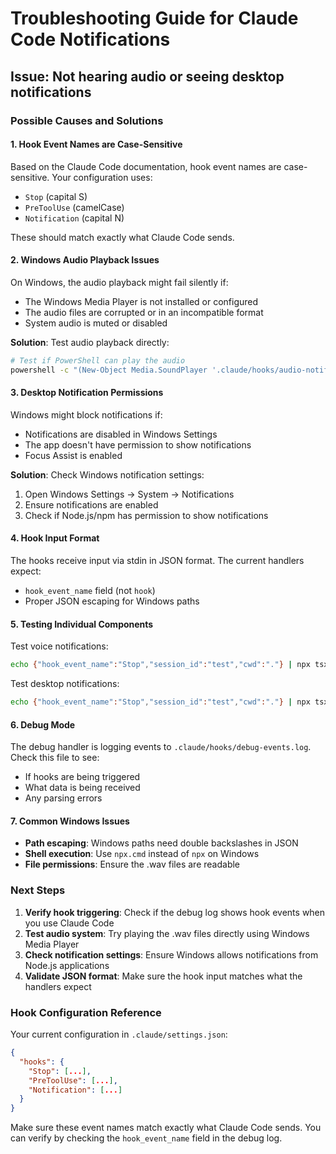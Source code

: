 # Troubleshooting Guide for Claude Code Notifications

## Issue: Not hearing audio or seeing desktop notifications

### Possible Causes and Solutions

#### 1. Hook Event Names are Case-Sensitive
Based on the Claude Code documentation, hook event names are case-sensitive. Your configuration uses:
- `Stop` (capital S)
- `PreToolUse` (camelCase)
- `Notification` (capital N)

These should match exactly what Claude Code sends.

#### 2. Windows Audio Playback Issues
On Windows, the audio playback might fail silently if:
- The Windows Media Player is not installed or configured
- The audio files are corrupted or in an incompatible format
- System audio is muted or disabled

**Solution**: Test audio playback directly:
```bash
# Test if PowerShell can play the audio
powershell -c "(New-Object Media.SoundPlayer '.claude/hooks/audio-notifications/sounds/alfred/success.wav').PlaySync()"
```

#### 3. Desktop Notification Permissions
Windows might block notifications if:
- Notifications are disabled in Windows Settings
- The app doesn't have permission to show notifications
- Focus Assist is enabled

**Solution**: Check Windows notification settings:
1. Open Windows Settings → System → Notifications
2. Ensure notifications are enabled
3. Check if Node.js/npm has permission to show notifications

#### 4. Hook Input Format
The hooks receive input via stdin in JSON format. The current handlers expect:
- `hook_event_name` field (not `hook`)
- Proper JSON escaping for Windows paths

#### 5. Testing Individual Components

Test voice notifications:
```bash
echo {"hook_event_name":"Stop","session_id":"test","cwd":"."} | npx tsx .claude/hooks/audio-notifications/handler.ts
```

Test desktop notifications:
```bash
echo {"hook_event_name":"Stop","session_id":"test","cwd":"."} | npx tsx .claude/hooks/desktop-notifications/handler.ts
```

#### 6. Debug Mode
The debug handler is logging events to `.claude/hooks/debug-events.log`. Check this file to see:
- If hooks are being triggered
- What data is being received
- Any parsing errors

#### 7. Common Windows Issues
- **Path escaping**: Windows paths need double backslashes in JSON
- **Shell execution**: Use `npx.cmd` instead of `npx` on Windows
- **File permissions**: Ensure the .wav files are readable

### Next Steps

1. **Verify hook triggering**: Check if the debug log shows hook events when you use Claude Code
2. **Test audio system**: Try playing the .wav files directly using Windows Media Player
3. **Check notification settings**: Ensure Windows allows notifications from Node.js applications
4. **Validate JSON format**: Make sure the hook input matches what the handlers expect

### Hook Configuration Reference

Your current configuration in `.claude/settings.json`:
```json
{
  "hooks": {
    "Stop": [...],
    "PreToolUse": [...],
    "Notification": [...]
  }
}
```

Make sure these event names match exactly what Claude Code sends. You can verify by checking the `hook_event_name` field in the debug log.